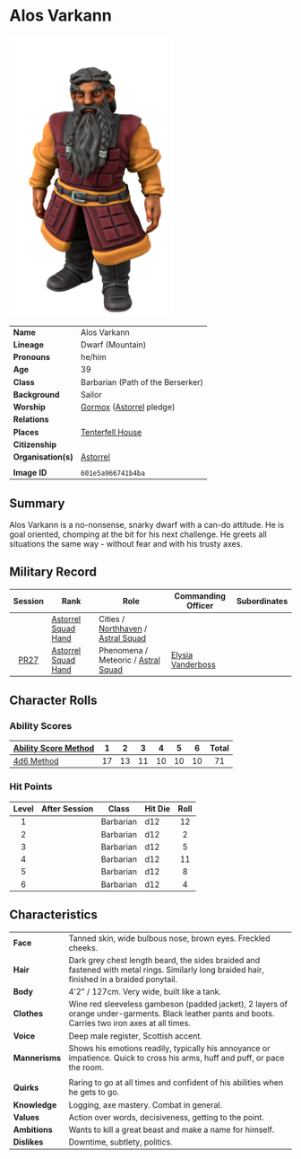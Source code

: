 # Alos Varkann

<img src="https://raw.githubusercontent.com/jesskelsall/astarus-images/main/characters/portraits/601e5a966741b4ba.png" height="500" />

|||
| --- | --- |
| **Name** | Alos Varkann | character.4
| **Lineage** | Dwarf (Mountain) |
| **Pronouns** | he/him |
| **Age** | 39 |
| **Class** | Barbarian (Path of the Berserker) |
| **Background** | Sailor |
| **Worship** | [Gormox](../gods/deities/gormox.md) ([Astorrel](../organisations/government/astorrel/astorrel.md) pledge) |
| **Relations** | |
| **Places** | [Tenterfell House](../places/buildings/government/tenterfell-house.md) |
| **Citizenship** | |
| **Organisation(s)** | [Astorrel](../organisations/government/astorrel/astorrel.md) |
|||
| **Image ID** | `601e5a966741b4ba` |

## Summary

Alos Varkann is a no-nonsense, snarky dwarf with a can-do attitude. He is goal oriented, chomping at the bit for his next challenge. He greets all situations the same way - without fear and with his trusty axes.

## Military Record

| Session | Rank | Role | Commanding Officer | Subordinates |
|:---:| --- | --- | --- | --- |
|| [Astorrel Squad Hand](../organisations/government/astorrel/ranks/astorrel-squad-hand.md) | Cities / [Northhaven](../places/settlements/cities/northhaven.md) / [Astral Squad](../organisations/government/astorrel/squads/astral-squad.md) |||
| [PR27](../sessions/PR27.md) | [Astorrel Squad Hand](../organisations/government/astorrel/ranks/astorrel-squad-hand.md) | Phenomena / Meteoric / [Astral Squad](../organisations/government/astorrel/squads/astral-squad.md) | [Elysia Vanderboss](elysia-vanderboss.md) ||

## Character Rolls

### Ability Scores

| [Ability Score Method](../mechanics/ability-score-method/ability-score-method.md) | 1 | 2 | 3 | 4 | 5 | 6 | Total |
| --- |:---:|:---:|:---:|:---:|:---:|:---:|:---:|
| [4d6 Method](../mechanics/ability-score-method/4d6-method.md) | 17 | 13 | 11 | 10 | 10 | 10 | 71 |

### Hit Points

| Level | After Session | Class | Hit Die | Roll |
|:---:|:---:| --- | --- |:---:|
| 1 || Barbarian | d12 | 12 |
| 2 || Barbarian | d12 | 2 |
| 3 || Barbarian | d12 | 5 |
| 4 || Barbarian | d12 | 11 |
| 5 || Barbarian | d12 | 8 |
| 6 || Barbarian | d12 | 4 |

## Characteristics

| | |
| --- | --- |
| **Face** | Tanned skin, wide bulbous nose, brown eyes. Freckled cheeks. | characteristics.2
| **Hair** | Dark grey chest length beard, the sides braided and fastened with metal rings. Similarly long braided hair, finished in a braided ponytail. |
| **Body** | 4'2" / 127cm. Very wide, built like a tank. |
| **Clothes** | Wine red sleeveless gambeson (padded jacket), 2 layers of orange under-garments. Black leather pants and boots. Carries two iron axes at all times. |
| **Voice** | Deep male register, Scottish accent. |
| **Mannerisms** | Shows his emotions readily, typically his annoyance or impatience. Quick to cross his arms, huff and puff, or pace the room. |
| | |
| **Quirks** | Raring to go at all times and confident of his abilities when he gets to go. |
| **Knowledge** | Logging, axe mastery. Combat in general. |
| **Values** | Action over words, decisiveness, getting to the point. |
| **Ambitions** | Wants to kill a great beast and make a name for himself. |
| **Dislikes** | Downtime, subtlety, politics. |
